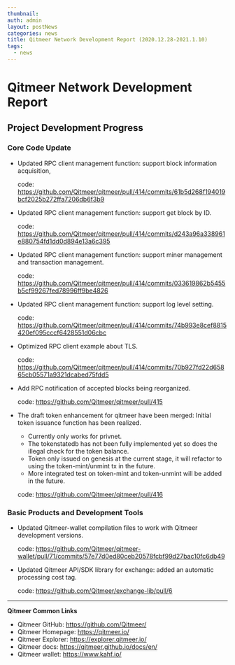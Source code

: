```yaml
---
thumbnail: 
auth: admin
layout: postNews
categories: news
title: Qitmeer Network Development Report (2020.12.28-2021.1.10)
tags:
  - news
---
```


# Qitmeer Network Development Report


## Project Development Progress

### Core Code Update

- Updated RPC client management function: support block information acquisition,

  code:
https://github.com/Qitmeer/qitmeer/pull/414/commits/61b5d268f194019bcf2025b272ffa7206db6f3b9

- Updated RPC client management function: support get block by ID.

  code:
https://github.com/Qitmeer/qitmeer/pull/414/commits/d243a96a338961e880754fd1dd0d894e13a6c395

- Updated RPC client management function: support miner management and transaction management.

  code:
https://github.com/Qitmeer/qitmeer/pull/414/commits/033619862b5455b5cf99267fed78996ff9be4826

- Updated RPC client management function: support log level setting.

  code:
https://github.com/Qitmeer/qitmeer/pull/414/commits/74b993e8cef8815420ef095cccf6428551d06cbc

- Optimized RPC client example about TLS.

  code:
https://github.com/Qitmeer/qitmeer/pull/414/commits/70b927fd22d65865cb05571a9321dcabed75fdd5

- Add RPC notification of accepted blocks being reorganized.

  code:
https://github.com/Qitmeer/qitmeer/pull/415

- The draft token enhancement for qitmeer have been merged: Initial token issuance function has been realized.

  - Currently only works for privnet.
  - The tokenstatedb has not been fully implemented yet so does the illegal check for the token balance.
  - Token only issued on genesis at the current stage, it will refactor to using the token-mint/unmint tx in the future.
  - More integrated test on token-mint and token-unmint will be added in the future.

  code:
https://github.com/Qitmeer/qitmeer/pull/416



### Basic Products and Development Tools

- Updated Qitmeer-wallet compilation files to work with Qitmeer development versions.

  code:
https://github.com/Qitmeer/qitmeer-wallet/pull/71/commits/57e77d0ed80ceb20578fcbf99d27bac10fc6db49

- Updated Qitmeer API/SDK library for exchange: added an automatic processing cost tag.

  code: 
https://github.com/Qitmeer/exchange-lib/pull/6


-----------------------

**Qitmeer Common Links**

* Qitmeer GitHub: https://github.com/Qitmeer/
* Qitmeer Homepage: https://qitmeer.io/
* Qitmeer Explorer: https://explorer.qitmeer.io/
* Qitmeer docs: https://qitmeer.github.io/docs/en/
* Qitmeer wallet: https://www.kahf.io/